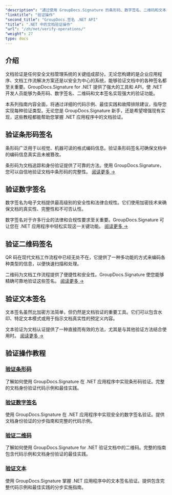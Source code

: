```yaml
---
"description": "通过使用 GroupDocs.Signature 的条形码、数字签名、二维码和文本验证的综合教程，掌握 .NET 应用程序中的文档验证。"
"linktitle": "验证操作"
"second_title": "GroupDocs.签名 .NET API"
"title": ".NET 中的文档验证操作"
"url": "/zh/net/verify-operations/"
"weight": 27
type: docs
---
```

## 介绍

文档验证是任何安全文档管理系统的关键组成部分。无论您构建的是企业应用程序、文档工作流解决方案还是以安全为中心的系统，能够验证文档中的各种签名都至关重要。GroupDocs.Signature for .NET 提供了强大的工具和 API，使 .NET 开发人员能够为条形码、数字签名、二维码和文本签名实现强大的验证功能。

本系列指南内容全面，将通过详细的代码示例、最佳实践和故障排除建议，指导您实现每种验证类型。无论您是 GroupDocs.Signature 新手，还是希望增强现有实现，这些教程都能帮助您掌握 .NET 应用程序中的文档验证。

## 验证条形码签名

条形码广泛用于以视觉、机器可读的格式编码信息。验证条形码签名可确保文档中的编码信息真实且未被篡改。

条形码为文档追踪和身份验证提供了可靠的方法。使用 GroupDocs.Signature，您可以自信地验证文档中条形码的完整性。 [阅读更多 →](/net/verify-operations/verify-barcode/)

## 验证数字签名

数字签名为电子文档提供最高级别的安全性和法律合规性。它们使用加密技术来确保文档的真实性、完整性和不可否认性。


数字签名对于许多行业的法律和合规性要求至关重要。GroupDocs.Signature 可让您在 .NET 应用程序中轻松实现这一关键功能。 [阅读更多 →](/net/verify-operations/verify-digital/)

## 验证二维码签名

QR 码在现代文档工作流程中已经无处不在，它提供了一种多功能的方式来编码各种类型的信息，以便快速扫描和处理。

二维码为文档工作流程提供了便捷性和安全性。GroupDocs.Signature 使您能够精确可靠地验证这些签名。 [阅读更多 →](/net/verify-operations/verify-qr-code/)

## 验证文本签名

文本签名虽然比加密方法简单，但仍然是文档验证的重要工具。它们可以包含水印、特定文本模式或用于指示文档真实性的预定义内容。

文本验证为文档认证提供了一种直接而有效的方法，尤其是与其他验证方法结合使用时。 [阅读更多 →](/net/verify-operations/verify-text/)

## 验证操作教程
### [验证条形码](./verify-barcode/)
了解如何使用 GroupDocs.Signature 在 .NET 应用程序中实现条形码验证。完整的文档身份验证代码示例和最佳实践。

### [验证数字签名](./verify-digital/)
使用 GroupDocs.Signature 在 .NET 应用程序中实现安全的数字签名验证。提供文档身份验证的分步指南和完整的代码示例。

### [验证二维码](./verify-qr-code/)
了解如何使用 GroupDocs.Signature for .NET 验证文档中的二维码。完整的指南包含代码示例和文档身份验证的最佳实践。

### [验证文本](./verify-text/)
使用 GroupDocs.Signature 掌握 .NET 应用程序中的文本签名验证。提供包含完整代码示例和最佳实践的分步实施指南。